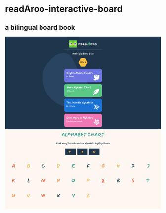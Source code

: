 # readAroo-interactive-board
<h2>a bilingual board book</h2>

<img src="readAroo.png" alt="readAroo" />

<img src="chartone.png" alt="readAroo chart" />

